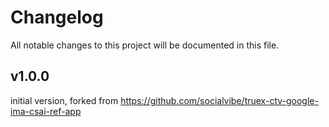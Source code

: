 # Changelog
All notable changes to this project will be documented in this file.

## v1.0.0
initial version, forked from https://github.com/socialvibe/truex-ctv-google-ima-csai-ref-app
